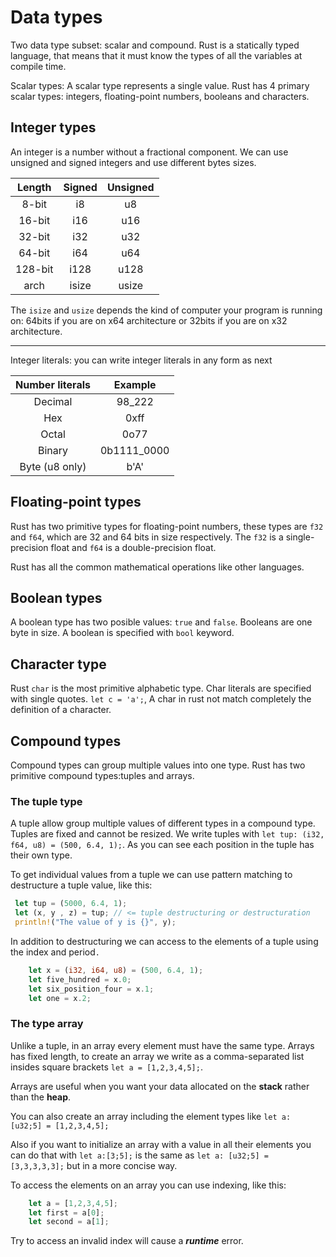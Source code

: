 # Data types

Two data type subset: scalar and compound.
Rust is a statically typed language, that means that it must know the types of all the variables at compile time.

Scalar types:
A scalar type represents a single value. Rust has 4 primary scalar types: integers, floating-point numbers, booleans and characters.

## Integer types

An integer is a number without a fractional component. We can use unsigned and signed integers and use different bytes sizes.

| Length  | Signed | Unsigned |
| :-----: | :----: | :------: |
|  8-bit  |   i8   |    u8    |
| 16-bit  |  i16   |   u16    |
| 32-bit  |  i32   |   u32    |
| 64-bit  |  i64   |   u64    |
| 128-bit |  i128  |   u128   |
|  arch   | isize  |  usize   |

The `isize` and `usize` depends the kind of computer your program is running on: 64bits if you are on x64 architecture
or 32bits if you are on x32 architecture.

---

Integer literals: you can write integer literals in any form as next

| Number literals |   Example   |
| :-------------: | :---------: |
|     Decimal     |   98_222    |
|       Hex       |    0xff     |
|      Octal      |    0o77     |
|     Binary      | 0b1111_0000 |
| Byte (u8 only)  |    b'A'     |

## Floating-point types

Rust has two primitive types for floating-point numbers, these types are `f32` and `f64`, which are 32 and 64 bits in size respectively. The `f32` is a single-precision float and `f64` is a double-precision float.

Rust has all the common mathematical operations like other languages.

## Boolean types

A boolean type has two posible values: `true` and `false`. Booleans are one byte in size. A boolean is specified with `bool` keyword.

## Character type

Rust `char` is the most primitive alphabetic type. Char literals are specified with single quotes. `let c = 'a';`, A char in rust not match completely the definition of a character.

## Compound types

Compound types can group multiple values into one type. Rust has two primitive compound types:tuples and arrays.

### The tuple type

A tuple allow group multiple values of different types in a compound type. Tuples are fixed and cannot be resized. We write tuples with `let tup: (i32, f64, u8) = (500, 6.4, 1);`. As you can see each position in the tuple has their own type.

To get individual values from a tuple we can use pattern matching to destructure a tuple value, like this:

```rust
 let tup = (5000, 6.4, 1);
 let (x, y , z) = tup; // <= tuple destructuring or destructuration
 println!("The value of y is {}", y);
```

In addition to destructuring we can access to the elements of a tuple using the index and period`.`

```rust
    let x = (i32, i64, u8) = (500, 6.4, 1);
    let five_hundred = x.0;
    let six_position_four = x.1;
    let one = x.2;
```

### The type array

Unlike a tuple, in an array every element must have the same type. Arrays has fixed length, to create an array we write as a comma-separated list insides square brackets `let a = [1,2,3,4,5];`.

Arrays are useful when you want your data allocated on the **stack** rather than the **heap**.

You can also create an array including the element types like `let a: [u32;5] = [1,2,3,4,5];`

Also if you want to initialize an array with a value in all their elements you can do that with `let a:[3;5];` is the same as `let a: [u32;5] = [3,3,3,3,3];` but in a more concise way.

To access the elements on an array you can use indexing, like this:

```rust
    let a = [1,2,3,4,5];
    let first = a[0];
    let second = a[1];
```

Try to access an invalid index will cause a **_runtime_** error.
